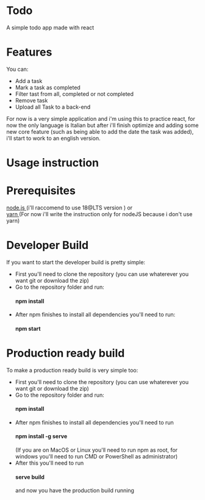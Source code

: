 # Todo
A simple todo app made with react

# Features
You can: <br>
- Add a task 
- Mark a task as completed 
- Filter tast from all, completed or not completed
- Remove task
- Upload all Task to a back-end

For now is a very simple application and i'm using this to practice react, for now the only language is Italian but after i'll finish optimize and adding some new core feature (such as being able to add the date the task was added), i'll start to work to an english version.

# Usage instruction

# Prerequisites

<a href="https://nodejs.org/en/download/" > node.js </a> (i'll raccomend to use 18@LTS version ) or  <br> <a href ="https://classic.yarnpkg.com/lang/en/docs/install"> yarn </a> (For now i'll write the instruction only for nodeJS because i don't use yarn)

# Developer Build

If you want to start the developer build is pretty simple: <br>

- First you'll need to clone the repository (you can use whaterever you want git or download the zip)
- Go to the repository folder and run: <h4> npm install </h4>
- After npm finishes to install all dependencies you'll need to run: <h4> npm start</h4>

# Production ready build

To make a production ready build is very simple too: <br>
- First you'll need to clone the repository (you can use whaterever you want git or download the zip)
- Go to the repository folder and run: <h4> npm install </h4>
- After npm finishes to install all dependencies you'll need to run <h4> npm install -g serve </h4> (If you are on MacOS or Linux you'll need to run npm as root, for windows you'll need to run CMD or PowerShell as administrator)
- After this you'll need to run <h4> serve build </h4> and now you have the production build running 
